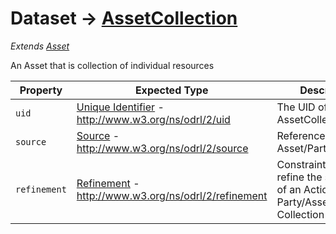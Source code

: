 # Dataset -> [AssetCollection](https://www.w3.org/TR/odrl-vocab/#term-AssetCollection)
*Extends [Asset](https://www.w3.org/TR/odrl-vocab/#term-Asset)*

An Asset that is collection of individual resources

Property | Expected Type | Description
---------|---------------|------------
`uid` | [Unique Identifier](https://www.w3.org/TR/odrl-vocab/#term-uid) - http://www.w3.org/ns/odrl/2/uid | The UID of the AssetCollection
`source` | [Source](https://www.w3.org/TR/odrl-vocab/#term-source) - http://www.w3.org/ns/odrl/2/source | Reference to a Asset/PartyCollection
`refinement` | [Refinement](https://www.w3.org/TR/odrl-vocab/#term-refinement) - http://www.w3.org/ns/odrl/2/refinement | Constraint used to refine the semantics of an Action, or Party/Asset Collection
